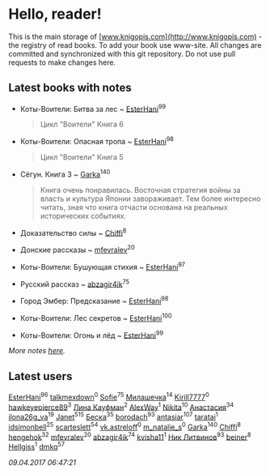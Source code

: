 # Hello, reader!
This is the main storage of [www.knigopis.com](http://www.knigopis.com) - the registry of read books.
To add your book use www-site. All changes are committed and synchronized with this git repository.
Do not use pull requests to make changes here.


## Latest books with notes
* Коты-Воители: Битва за лес ~ [EsterHani](users/305/30558181-vkontakte)<sup>99</sup>
    > Цикл "Воители"
    > Книга 6

* Коты-Воители: Опасная тропа ~ [EsterHani](users/305/30558181-vkontakte)<sup>98</sup>
    > Цикл "Воители"
    > Книга 5

* Сёгун. Книга 3 ~ [Garka](users/115/115753719718250012620-google)<sup>140</sup>
    > Книга очень понравилась. Восточная стратегия войны за власть и культура  Японии завораживает. Тем более интересно читать, зная что книга отчасти основана на реальных исторических событиях.

* Доказательство силы ~ [Chiffi](users/105/105831994080785626680-google)<sup>8</sup>

* Донские рассказы ~ [mfevralev](users/140/140966150-vkontakte)<sup>20</sup>

* Коты-Воители: Бушующая стихия ~ [EsterHani](users/305/30558181-vkontakte)<sup>97</sup>

* Русский рассказ ~ [abzagir4ik](users/362/3621623-vkontakte)<sup>75</sup>

* Город Эмбер: Предсказание ~ [EsterHani](users/305/30558181-vkontakte)<sup>98</sup>

* Коты-Воители: Лес секретов ~ [EsterHani](users/305/30558181-vkontakte)<sup>100</sup>

* Коты-Воители: Огонь и лёд ~ [EsterHani](users/305/30558181-vkontakte)<sup>99</sup>


_More notes [here](latest_books_with_notes.md)._


## Latest users
[EsterHani](users/305/30558181-vkontakte)<sup>96</sup> 
[talkmexdown](users/110/1103426989-twitter)<sup>0</sup> 
[Sofie](users/485/48568611-vkontakte)<sup>75</sup> 
[Милашечка](users/200/200601396-vkontakte)<sup>14</sup> 
[Kirill7777](users/104/104871900858705020296-google)<sup>0</sup> 
[hawkeyepierce89](users/317/317314037-vkontakte)<sup>3</sup> 
[Лина Кауфман](users/143/143278479-vkontakte)<sup>2</sup> 
[AlexWay](users/101/10155308984397048-facebook)<sup>1</sup> 
[Nikita](users/100/100684315-vkontakte)<sup>10</sup> 
[Анастасия](users/403/403474839-vkontakte)<sup>34</sup> 
[ilona26g_va](users/395/395967588-vkontakte)<sup>19</sup> 
[Janet](users/205/20565064-vkontakte)<sup>515</sup> 
[Беска](users/157/1577468-vkontakte)<sup>35</sup> 
[borodach](users/157/15706320-vkontakte)<sup>93</sup> 
[antasiar](users/688/68827372-vkontakte)<sup>107</sup> 
[taratai](users/101/101010932180085732378-googleplus)<sup>1</sup> 
[idsimonbell](users/380/380554090-vkontakte)<sup>25</sup> 
[scarteslett](users/201/201967417-vkontakte)<sup>54</sup> 
[vk.astreloff](users/183/183010201-vkontakte)<sup>0</sup> 
[m_natalie_s](users/203/203813879-vkontakte)<sup>0</sup> 
[Garka](users/115/115753719718250012620-google)<sup>140</sup> 
[Chiffi](users/105/105831994080785626680-google)<sup>8</sup> 
[hengehok](users/387/3872053-vkontakte)<sup>32</sup> 
[mfevralev](users/140/140966150-vkontakte)<sup>20</sup> 
[abzagir4ik](users/362/3621623-vkontakte)<sup>74</sup> 
[kvisha11](users/141/141879993-vkontakte)<sup>1</sup> 
[Ник Литвинов](users/241/241974816-vkontakte)<sup>93</sup> 
[beiner](users/118/118330474331574680123-google)<sup>8</sup> 
[Hellgiss](users/106/106805009126778959980-google)<sup>1</sup> 
[dmkq](users/142/1427317190926206-facebook)<sup>57</sup> 


_09.04.2017 06:47:21_
